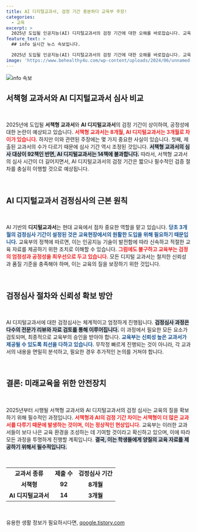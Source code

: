 ```yaml
---
title: AI 디지털교과서, 검정 기간 충분하다 교육부 주장!
categories:
  - 교육
excerpt: >
  2025년 도입될 인공지능(AI) 디지털교과서의 검정 기간에 대한 오해를 바로잡습니다. 교육부는 3개월 심사는 계획된 일정이며, 엄정한 검정을 통해 양질의 교과서를 보급하겠다고 밝혔습니다. 진실을 확인하세요!
feature_text: >
  ## info 실시간 뉴스 속보입니다.

  2025년 도입될 인공지능(AI) 디지털교과서의 검정 기간에 대한 오해를 바로잡습니다. 교육부는 3개월 심사는 계획된 일정이며, 엄정한 검정을 통해 양질의 교과서를 보급하겠다고 밝혔습니다. 진실을 확인하세요!
image: 'https://www.behealthy4u.com/wp-content/uploads/2024/06/unnamed-file.png'
---
```


<p><img src="https://www.behealthy4u.com/wp-content/uploads/2024/06/unnamed-file.png" alt="info 속보" /></p>

<h2 data-ke-size="size26">서책형 교과서와 AI 디지털교과서 심사 비교</h2>

<p data-ke-size="size16">&nbsp;</p>

<p>2025년에 도입될 <b>서책형 교과서</b>와 <b>AI 디지털교과서</b>의 검정 기간이 상이하여, 공정성에 대한 논란이 예상되고 있습니다. <b><span style="color: #ee2323;">서책형 교과서는 8개월, AI 디지털교과서는 3개월로 차이가 있습니다.</span></b> 하지만 이와 관련된 주장에는 몇 가지 중요한 사실이 있습니다. 첫째, 제출된 교과서의 수가 다르기 때문에 심사 기간 역시 조정된 것입니다. <b><span style="background-color: #21538527;">서책형 교과서의 심사 대상이 92책인 반면, AI 디지털교과서는 14책에 불과합니다.</span></b> 따라서, 서책형 교과서의 심사 시간이 더 길어지면서, AI 디지털교과서의 검정 기간은 짧으나 필수적인 검증 절차를 충실히 이행할 것으로 예상됩니다.</p>

<p data-ke-size="size16">&nbsp;</p>

<h2 data-ke-size="size26">AI 디지털교과서 검정심사의 근본 원칙</h2>

<p data-ke-size="size16">&nbsp;</p>

<p>AI 기반의 <b>디지털교과서</b>는 현대 교육에서 점차 중요한 역할을 맡고 있습니다. <b><span style="color: #1a5490;">당초 3개월의 검정심사 기간이 설정된 것은 교육현장에서의 원활한 도입을 위해 필요하기 때문입니다.</span></b> 교육부의 정책에 따르면, 이는 인공지능 기술이 발전함에 따라 신속하고 적절한 교육 자료를 제공하기 위한 조치로 이해할 수 있습니다. <b><span style="color: #ee2323;">그럼에도 불구하고 교육부는 검정의 엄정성과 공정성을 최우선으로 두고 있습니다.</span></b> 모든 디지털 교과서는 철저한 신뢰성과 품질 기준을 충족해야 하며, 이는 교육의 질을 보장하기 위한 것입니다.</p>

<p data-ke-size="size16">&nbsp;</p>

<h2 data-ke-size="size26">검정심사 절차와 신뢰성 확보 방안</h2>

<p data-ke-size="size16">&nbsp;</p>

<p>AI 디지털교과서에 대한 검정심사는 체계적이고 엄정하게 진행됩니다. <b><span style="background-color: #21538527;">검정심사 과정은 다수의 전문가 리뷰와 자료 검토를 통해 이루어집니다.</span></b> 이 과정에서 필요한 모든 요소가 검토되며, 최종적으로 교육부의 승인을 받아야 합니다. <b><span style="color: #1a5490;">교육부는 신뢰성 높은 교과서가 제공될 수 있도록 최선을 다하고 있습니다.</span></b> 무작정 빠르게 진행되는 것이 아니라, 각 교과서의 내용을 면밀히 분석하고, 필요한 경우 추가적인 논의를 거쳐야 합니다.</p>

<p data-ke-size="size16">&nbsp;</p>

<h2 data-ke-size="size26">결론: 미래교육을 위한 안전장치</h2>

<p data-ke-size="size16">&nbsp;</p>

<p>2025년부터 시행될 서책형 교과서와 AI 디지털교과서의 검정 심사는 교육의 질을 확보하기 위해 필수적인 과정입니다. <b><span style="color: #ee2323;">서책형과 AI의 검정 기간 차이는 서책형이 더 많은 교과서를 다루기 때문에 발생하는 것이며, 이는 정상적인 현상입니다.</span></b> 교육부는 이러한 교과서들이 보다 나은 교육 환경을 조성하는 데 기여할 것이라고 확신하고 있으며, 이에 따라 모든 과정을 투명하게 진행할 계획입니다. <b><span style="background-color: #21538527;">결국, 이는 학생들에게 양질의 교육 자료를 제공하기 위해서 필수적입니다.</span></b></p>

<p data-ke-size="size16">&nbsp;</p>

<table style="width:100%; border-collapse: collapse;">
    <tr>
        <td style="text-align: center; height: 25px;"><b>교과서 종류</b></td>
        <td style="text-align: center; height: 25px;"><b>제출 수</b></td>
        <td style="text-align: center; height: 25px;"><b>검정심사 기간</b></td>
    </tr>
    <tr>
        <td style="text-align: center; height: 17px;"><b>서책형</b></td>
        <td style="text-align: center; height: 17px;"><b>92</b></td>
        <td style="text-align: center; height: 17px;"><b>8개월</b></td>
    </tr>
    <tr>
        <td style="text-align: center; height: 17px;"><b>AI 디지털교과서</b></td>
        <td style="text-align: center; height: 17px;"><b>14</b></td>
        <td style="text-align: center; height: 17px;"><b>3개월</b></td>
    </tr>
</table>

<p data-ke-size="size16">&nbsp;</p>
유용한 생활 정보가 필요하시다면, <a href="https://qoogle.tistory.com" rel="dofollow">qoogle.tistory.com</a>


